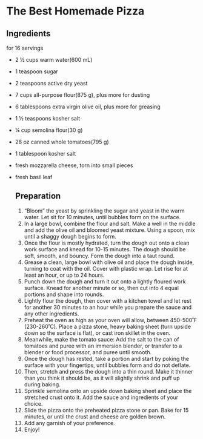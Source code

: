 # The Best Homemade Pizza

## Ingredients

for 16 servings

- 2 ½ cups warm water(600 mL)

- 1 teaspoon sugar

- 2 teaspoons active dry yeast

- 7 cups all-purpose flour(875 g), plus more for dusting

- 6 tablespoons extra virgin olive oil, plus more for greasing

- 1 ½ teaspoons kosher salt

- ¼ cup semolina flour(30 g)

- 28 oz canned whole tomatoes(795 g)

- 1 tablespoon kosher salt

- fresh mozzarella cheese, torn into small pieces

- fresh basil leaf

  ## Preparation

  1. “Bloom” the yeast by sprinkling the sugar and yeast in the warm water. Let sit for 10 minutes, until bubbles form on the surface.
  2. In a large bowl, combine the flour and salt. Make a well in the middle and add the olive oil and bloomed yeast mixture. Using a spoon, mix until a shaggy dough begins to form.
  3. Once the flour is mostly hydrated, turn the dough out onto a clean work surface and knead for 10-15 minutes. The dough should be soft, smooth, and bouncy. Form the dough into a taut round.
  4. Grease a clean, large bowl with olive oil and place the dough inside, turning to coat with the oil. Cover with plastic wrap. Let rise for at least an hour, or up to 24 hours.
  5. Punch down the dough and turn it out onto a lightly floured work surface. Knead for another minute or so, then cut into 4 equal portions and shape into rounds.
  6. Lightly flour the dough, then cover with a kitchen towel and let rest for another 30 minutes to an hour while you prepare the sauce and any other ingredients.
  7. Preheat the oven as high as your oven will allow, between 450-500˚F (230-260˚C). Place a pizza stone, heavy baking sheet (turn upside down so the surface is flat), or cast iron skillet in the oven.
  8. Meanwhile, make the tomato sauce: Add the salt to the can of tomatoes and puree with an immersion blender, or transfer to a blender or food processor, and puree until smooth.
  9. Once the dough has rested, take a portion and start by poking the surface with your fingertips, until bubbles form and do not deflate.
  10. Then, stretch and press the dough into a thin round. Make it thinner than you think it should be, as it will slightly shrink and puff up during baking.
  11. Sprinkle semolina onto an upside down baking sheet and place the stretched crust onto it. Add the sauce and ingredients of your choice.
  12. Slide the pizza onto the preheated pizza stone or pan. Bake for 15 minutes, or until the crust and cheese are golden brown.
  13. Add any garnish of your preference.
  14. Enjoy!